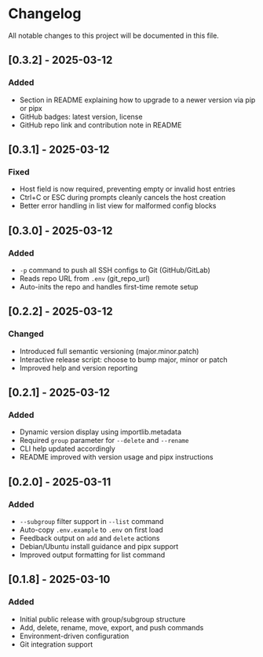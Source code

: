# Changelog

All notable changes to this project will be documented in this file.

## [0.3.2] - 2025-03-12
### Added
- Section in README explaining how to upgrade to a newer version via pip or pipx
- GitHub badges: latest version, license
- GitHub repo link and contribution note in README

## [0.3.1] - 2025-03-12
### Fixed
- Host field is now required, preventing empty or invalid host entries
- Ctrl+C or ESC during prompts cleanly cancels the host creation
- Better error handling in list view for malformed config blocks

## [0.3.0] - 2025-03-12
### Added
- `-p` command to push all SSH configs to Git (GitHub/GitLab)
- Reads repo URL from `.env` (git_repo_url)
- Auto-inits the repo and handles first-time remote setup

## [0.2.2] - 2025-03-12
### Changed
- Introduced full semantic versioning (major.minor.patch)
- Interactive release script: choose to bump major, minor or patch
- Improved help and version reporting

## [0.2.1] - 2025-03-12
### Added
- Dynamic version display using importlib.metadata
- Required `group` parameter for `--delete` and `--rename`
- CLI help updated accordingly
- README improved with version usage and pipx instructions

## [0.2.0] - 2025-03-11
### Added
- `--subgroup` filter support in `--list` command
- Auto-copy `.env.example` to `.env` on first load
- Feedback output on `add` and `delete` actions
- Debian/Ubuntu install guidance and pipx support
- Improved output formatting for list command

## [0.1.8] - 2025-03-10
### Added
- Initial public release with group/subgroup structure
- Add, delete, rename, move, export, and push commands
- Environment-driven configuration
- Git integration support